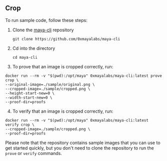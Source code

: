 ## Crop

To run sample code, follow these steps:
1. Clone the [maya-cli](https://github.com/0xmayalabs/maya-cli) repository
    ```shell
    git clone https://github.com/0xmayalabs/maya-cli
    ```
2. Cd into the directory
    ```shell
    cd maya-cli
    ```
3. To prove that an image is cropped correctly, run:
```shell
docker run --rm -v "$(pwd):/opt/maya" 0xmayalabs/maya-cli:latest prove crop \
--original-image=./sample/original.png \
--cropped-image=./sample/cropped.png \
--height-start-new=0 \
--width-start-new=0 \
--proof-dir=proofs
```
4. To verify that an image is cropped correctly, run:
```shell
docker run --rm -v "$(pwd):/opt/maya" 0xmayalabs/maya-cli:latest verify crop \
--cropped-image=./sample/cropped.png \
--proof-dir=proofs
```

Please note that the repository contains sample images that you can use to get started quickly, 
but you don't need to clone the repository to run the `prove` or `verify` commands.



